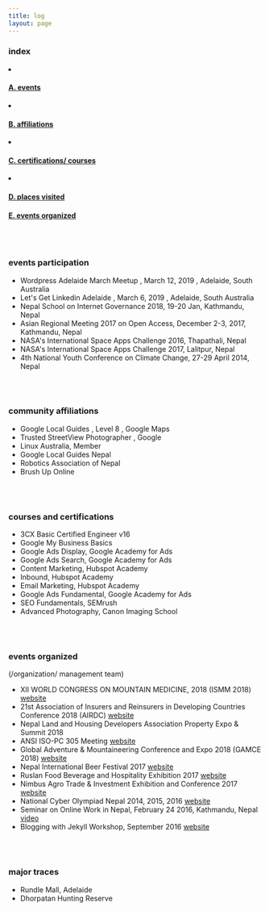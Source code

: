 ```yaml
---
title: log
layout: page
---
```



<div class="row">
<div class="col-md-6 sm-5 xs-5 tableofcontent">
	<h3 class="rhre">index</h3>
	<li class="hre"><a href="#events-participation"><h4>A. events</h4></a></li>
	<li class="hre"><a href="#affiliations"><h4>B. affiliations</h4></a></li>
	<li class="hre"><a href="#certifications"><h4>C. certifications/ courses</h4></a></li>
	<li class="hre"><a href="#places"><h4>D. places visited</h4></a></li>
	<a href="#events-organized"><h4>E. events organized</h4></a>


</div>
</div>
<a name="events-participation"></a><br><br>

### events participation ###
- Wordpress Adelaide March Meetup , March 12, 2019 , Adelaide, South Australia
- Let's Get Linkedin Adelaide , March 6, 2019 , Adelaide, South Australia
- Nepal School on Internet Governance 2018, 19-20 Jan, Kathmandu, Nepal
- Asian Regional Meeting 2017 on Open Access, December 2-3, 2017, Kathmandu, Nepal
- NASA's International Space Apps Challenge 2016, Thapathali, Nepal
- NASA's International Space Apps Challenge 2017, Lalitpur, Nepal
- 4th National Youth Conference on Climate Change, 27-29 April 2014, Nepal



<a name="affiliations"></a><br><br>

### community affiliations ###
- Google Local Guides , Level 8 , Google Maps
- Trusted StreetView Photographer , Google
- Linux Australia, Member
- Google Local Guides Nepal
- Robotics Association of Nepal
- Brush Up Online


<a name="certifications"></a><br><br>

### courses and certifications ###
- 3CX Basic Certified Engineer v16 <a href="/assets/certs/lakshman-basnet-3cx-certification.pdf" target="blank"> <i class="fa fa-eye" aria-hidden="true"></i></a>
- Google My Business Basics <a href="/assets/certs/lakshman-basnet-google-my-business.pdf" target="blank"> <i class="fa fa-eye" aria-hidden="true"></i></a>
- Google Ads Display, Google Academy for Ads <a href="/assets/certs/lakshman-basnet-google-ads-display-certification.pdf" target="blank"> <i class="fa fa-eye" aria-hidden="true"></i></a>
- Google Ads Search, Google Academy for Ads <a href="/assets/certs/lakshman-basnet-google-ads-search-certification.pdf" target="blank"> <i class="fa fa-eye" aria-hidden="true"></i></a>
- Content Marketing, Hubspot Academy <a href="/assets/certs/lakshman-basnet-content-marketing.png" target="blank"> <i class="fa fa-eye" aria-hidden="true"></i></a>
- Inbound, Hubspot Academy <a href="/assets/certs/lakshman-basnet-inbound.png" target="blank"> <i class="fa fa-eye" aria-hidden="true"></i></a>
- Email Marketing, Hubspot Academy <a href="/assets/certs/lakshman-basnet-email-marketing.png" target="blank"> <i class="fa fa-eye" aria-hidden="true"></i></a>
- Google Ads Fundamental, Google Academy for Ads <a href="/assets/certs/lakshman-basnet-google-ads-fundamental.pdf" target="blank"> <i class="fa fa-eye" aria-hidden="true"></i></a>
- SEO Fundamentals, SEMrush
- Advanced Photography, Canon Imaging School


<a name="events-organized"></a><br><br>

### events organized ### 
(/organization/ management team)

- XII WORLD CONGRESS ON MOUNTAIN MEDICINE, 2018 (ISMM 2018) [website](https://ismm2018.org/)
- 21st Association of Insurers and Reinsurers in Developing Countries Conference 2018 (AIRDC) [website](https://airdc2018.com/)
- Nepal Land and Housing Developers Association Property Expo & Summit 2018
- ANSI ISO-PC 305 Meeting [website](https://sanitation.ansi.org/)
- Global Adventure & Mountaineering Conference and Expo 2018 (GAMCE 2018) [website](http://mountainadventure.events)
- Nepal International Beer Festival 2017 [website](http://nepalinternationalbeerfestival.com/)
- Ruslan Food Beverage and Hospitality Exhibition 2017 [website](http://fbhnepal.com)
- Nimbus Agro Trade & Investment Exhibition and Conference 2017 [website](http://agroexponepal.com)
- National Cyber Olympiad Nepal 2014, 2015, 2016 [website](http://brushuponline.edu.np)
- Seminar on Online Work in Nepal, February 24 2016, Kathmandu, Nepal [video](https://www.youtube.com/watch?v=gitFmq7uLU0)
- Blogging with Jekyll Workshop, September 2016 [website](https://www.techrise.me/events)

<a name="places"></a><br><br>

### major traces ### 

- Rundle Mall, Adelaide
- Dhorpatan Hunting Reserve
